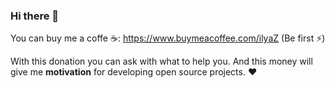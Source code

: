 ### Hi there 👋

You can buy me a coffe ☕: https://www.buymeacoffee.com/ilyaZ (Be first ⚡)

With this donation you can ask with what to help you. And this money will give me **motivation** for developing open source projects. ❤

<!--
**iliyaZelenko/iliyaZelenko** is a ✨ _special_ ✨ repository because its `README.md` (this file) appears on your GitHub profile.

Here are some ideas to get you started:

- 🔭 I’m currently working on ...
- 🌱 I’m currently learning ...
- 👯 I’m looking to collaborate on ...
- 🤔 I’m looking for help with ...
- 💬 Ask me about ...
- 📫 How to reach me: ...
- 😄 Pronouns: ...
- ⚡ Fun fact: ...
-->
